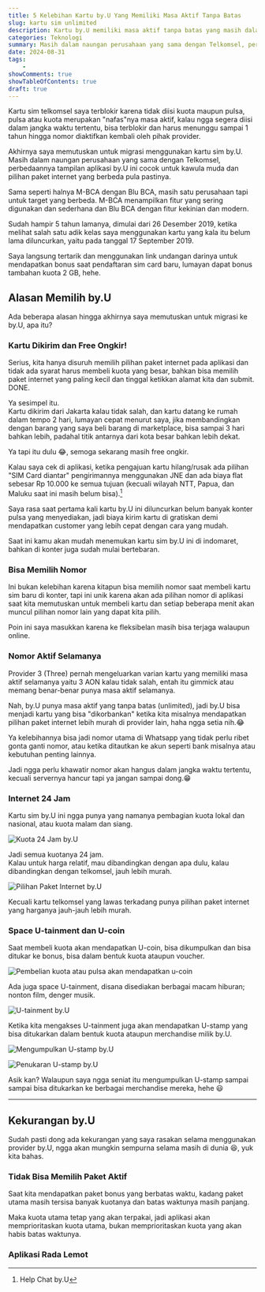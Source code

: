 ```yaml
---
title: 5 Kelebihan Kartu by.U Yang Memiliki Masa Aktif Tanpa Batas 
slug: kartu sim unlimited
description: Kartu by.U memiliki masa aktif tanpa batas yang masih dalam naungan perusahaan provider senior yaitu telkomsel, memiliki ekosistem yang 
categories: Teknologi
summary: Masih dalam naungan perusahaan yang sama dengan Telkomsel, perbedaannya tampilan aplikasi by.U ini cocok untuk anak muda dan pilihan paket internet yang berbeda pula pastinya.
date: 2024-08-31
tags: 
    - 
showComments: true
showTableOfContents: true
draft: true
---
```


Kartu sim telkomsel saya terblokir karena tidak diisi kuota maupun pulsa, pulsa atau kuota merupakan "nafas"nya masa aktif, kalau ngga segera diisi dalam jangka waktu tertentu, bisa terblokir dan harus menunggu sampai 1 tahun hingga nomor diaktifkan kembali oleh pihak provider.

Akhirnya saya memutuskan untuk migrasi menggunakan kartu sim by.U. Masih dalam naungan perusahaan yang sama dengan Telkomsel, perbedaannya tampilan aplikasi by.U ini cocok untuk kawula muda dan pilihan paket internet yang berbeda pula pastinya.

Sama seperti halnya M-BCA dengan Blu BCA, masih satu perusahaan tapi untuk target yang berbeda.
M-BCA menampilkan fitur yang sering digunakan dan sederhana dan Blu BCA dengan fitur kekinian dan modern.

Sudah hampir 5 tahun lamanya, dimulai dari 26 Desember 2019, ketika melihat salah satu adik kelas saya menggunakan kartu yang kala itu belum lama diluncurkan, yaitu pada tanggal 17 September 2019.

Saya langsung tertarik dan menggunakan link undangan darinya untuk mendapatkan bonus saat pendaftaran sim card baru, lumayan dapat bonus tambahan kuota 2 GB, hehe.

## Alasan Memilih by.U

Ada beberapa alasan hingga akhirnya saya memutuskan untuk migrasi ke by.U, apa itu?

### Kartu Dikirim dan Free Ongkir!

Serius, kita hanya disuruh memilih pilihan paket internet pada aplikasi dan tidak ada syarat harus membeli kuota yang besar, bahkan bisa memilih paket internet yang paling kecil dan tinggal ketikkan alamat kita dan submit. DONE.

Ya sesimpel itu.\
Kartu dikirim dari Jakarta kalau tidak salah, dan kartu datang ke rumah dalam tempo 2 hari, lumayan cepat menurut saya, jika membandingkan dengan barang yang saya beli barang di marketplace, bisa sampai 3 hari bahkan lebih, padahal titik antarnya dari kota besar bahkan lebih dekat.

Ya tapi itu dulu 😂, semoga sekarang masih free ongkir. 

Kalau saya cek di aplikasi, ketika pengajuan kartu hilang/rusak ada pilihan "SIM Card diantar" pengirimannya menggunakan JNE dan ada biaya flat sebesar Rp 10.000 ke semua tujuan (kecuali wilayah NTT, Papua, dan Maluku saat ini masih belum bisa).[^1]

Saya rasa saat pertama kali kartu by.U ini diluncurkan belum banyak konter pulsa yang menyediakan, jadi biaya kirim kartu di gratiskan demi mendapatkan customer yang lebih cepat dengan cara yang mudah.

Saat ini kamu akan mudah menemukan kartu sim by.U ini di indomaret, bahkan di konter juga sudah mulai bertebaran.

### Bisa Memilih Nomor

Ini bukan kelebihan karena kitapun bisa memilih nomor saat membeli kartu sim baru di konter, tapi ini unik karena akan ada pilihan nomor di aplikasi saat kita memutuskan untuk membeli kartu dan setiap beberapa menit akan muncul pilihan nomor lain yang dapat kita pilih.

Poin ini saya masukkan karena ke fleksibelan masih bisa terjaga walaupun online.

### Nomor Aktif Selamanya

Provider 3 (Three) pernah mengeluarkan varian kartu yang memiliki masa aktif selamanya yaitu 3 AON kalau tidak salah, entah itu gimmick atau memang benar-benar punya masa aktif selamanya.

Nah, by.U punya masa aktif yang tanpa batas (unlimited), jadi by.U bisa menjadi kartu yang bisa "dikorbankan" ketika kita misalnya mendapatkan pilihan paket internet lebih murah di provider lain, haha ngga setia nih.😂

Ya kelebihannya bisa jadi nomor utama di Whatsapp yang tidak perlu ribet gonta ganti nomor, atau ketika ditautkan ke akun seperti bank misalnya atau kebutuhan penting lainnya.

Jadi ngga perlu khawatir nomor akan hangus dalam jangka waktu tertentu, kecuali servernya hancur tapi ya jangan sampai dong.😁

### Internet 24 Jam

Kartu sim by.U ini ngga punya yang namanya pembagian kuota lokal dan nasional, atau kuota malam dan siang.

![Kuota 24 Jam by.U](/img/by-u/kuota-24-jam.jpg "Kuota 24 Jam Tanpa Pembagian")

Jadi semua kuotanya 24 jam.\
Kalau untuk harga relatif, mau dibandingkan dengan apa dulu, kalau dibandingkan dengan telkomsel, jauh lebih murah.

![Pilihan Paket Internet by.U](/img/by-u/pilihan-paket.jpg "Salah satu pilihan paket by.U")

Kecuali kartu telkomsel yang lawas terkadang punya pilihan paket internet yang harganya jauh-jauh lebih murah.

### Space U-tainment dan U-coin

Saat membeli kuota akan mendapatkan U-coin, bisa dikumpulkan dan bisa ditukar ke bonus, bisa dalam bentuk kuota ataupun voucher.

![Pembelian kuota atau pulsa akan mendapatkan u-coin](/img/by-u/u-coin.jpg "Penukaran U-coin")

Ada juga space U-tainment, disana disediakan berbagai macam hiburan; nonton film, denger musik.

![U-tainment by.U](/img/by-u/u-tainment.jpg "U-tainment by.U")

Ketika kita mengakses U-tainment juga akan mendapatkan U-stamp yang bisa ditukarkan dalam bentuk kuota ataupun merchandise milik by.U.

![Mengumpulkan U-stamp by.U](/img/by-u/mengumpulkan-u-stamp.jpg "Mengumpulkan U-stamp")

![Penukaran U-stamp by.U](/img/by-u/tukar-u-stamp.jpg "Tukar U-stamp")

Asik kan? 
Walaupun saya ngga seniat itu mengumpulkan U-stamp sampai sampai bisa ditukarkan ke berbagai merchandise mereka, hehe 😃
***
## Kekurangan by.U

Sudah pasti dong ada kekurangan yang saya rasakan selama menggunakan provider by.U, ngga akan mungkin sempurna selama masih di dunia 😆, yuk kita bahas.

### Tidak Bisa Memilih Paket Aktif 

Saat kita mendapatkan paket bonus yang berbatas waktu, kadang paket utama masih tersisa banyak kuotanya dan batas waktunya masih panjang.

Maka kuota utama tetap yang akan terpakai, jadi aplikasi akan memprioritaskan kuota utama, bukan memprioritaskan kuota yang akan habis batas waktunya.

### Aplikasi Rada Lemot


[^1]: Help Chat by.U